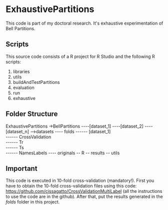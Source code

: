 # ExhaustivePartitions
This code is part of my doctoral research. It's exhaustive experimentation of Bell Partitions.

## Scripts
This source code consists of a R project for R Studio and the following R scripts:

1. libraries
2. utils
3. buildAndTestPartitions
4. evaluation
5. run
6. exhaustive

## Folder Structure

ExhaustivePartitions
->BellPartitions
  ----[dataset_1]
  ----[dataset_2]
  ----[dataset_n]
-->datasets
  ---- folds
    ------ [dataset_1]        
        ------ CrossValidation            
          ------ Tr                  
          ------ Ts        
        ------ NamesLabels
  ---- originals
-- R
-- results
-- utils

## Important
This code is executed in 10-fold cross-validation (mandatory!). First you have to obtain the 10-fold cross-validation files using this code: https://github.com/cissagatto/CrossValidationMultiLabel (all the instructions to use the code are in the github). After that, put the results generated in the *folds* folder in this project. 

